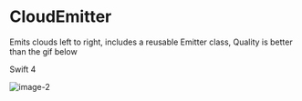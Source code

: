 # CloudEmitter
Emits clouds left to right, includes a reusable Emitter class, 
Quality is better than the gif below

Swift 4

![image-2](https://user-images.githubusercontent.com/26833905/45341535-25c0be80-b5ef-11e8-953b-0a8b9d2d2d65.GIF)


